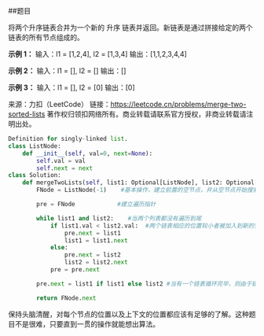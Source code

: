 ##题目

将两个升序链表合并为一个新的 升序 链表并返回。新链表是通过拼接给定的两个链表的所有节点组成的。 

**示例 1：**
输入：l1 = [1,2,4], l2 = [1,3,4]
输出：[1,1,2,3,4,4]

**示例 2：**
输入：l1 = [], l2 = []
输出：[]

**示例 3：**
输入：l1 = [], l2 = [0]
输出：[0]

来源：力扣（LeetCode）
链接：https://leetcode.cn/problems/merge-two-sorted-lists
著作权归领扣网络所有。商业转载请联系官方授权，非商业转载请注明出处。

~~~python
Definition for singly-linked list.
class ListNode:
    def __init__(self, val=0, next=None):
        self.val = val
        self.next = next
class Solution:
    def mergeTwoLists(self, list1: Optional[ListNode], list2: Optional[ListNode]) -> Optional[ListNode]:
        FNode = ListNode(-1)    #基本操作，建立前置的空节点，并从空节点开始搜索

        pre = FNode            #建立遍历指针

        while list1 and list2:    #当两个列表都没有遍历到尾
            if list1.val < list2.val:  #两个链表相应的位置较小者被加入到新的空链表之后，同时小值链表向后一位
                pre.next = list1
                list1 = list1.next
            else:
                pre.next = list2
                list2 = list2.next
            pre = pre.next

        pre.next = list1 if list1 else list2 #当有一个链表循环完毕，则由于链表都是升序的，故没到头的链表之后全部都加入结果链表

        return FNode.next
~~~

保持头脑清醒，对每个节点的位置以及上下文的位置都应该有足够的了解。这种题目不是很难，只要直到一贯的操作就能想出算法。